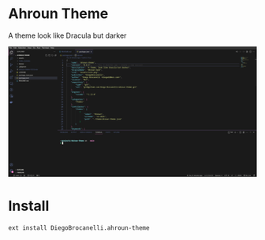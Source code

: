 # Ahroun Theme

A theme look like Dracula but darker

![result of modification](/assets/result.png)


# Install


```bash
ext install DiegoBrocanelli.ahroun-theme
```
